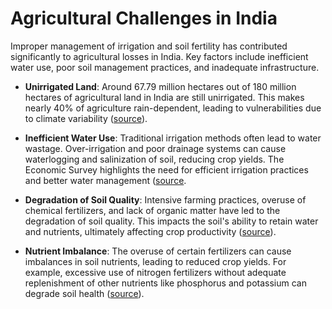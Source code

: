 # Agricultural Challenges in India

Improper management of irrigation and soil fertility has contributed significantly to agricultural losses in India. Key factors include inefficient water use, poor soil management practices, and inadequate infrastructure.

- **Unirrigated Land**: Around 67.79 million hectares out of 180 million hectares of agricultural land in India are still unirrigated. This makes nearly 40% of agriculture rain-dependent, leading to vulnerabilities due to climate variability ([source](https://india.mongabay.com/2022/11/in-india-climate-impact-on-agriculture-is-already-a-reality-now/)).

- **Inefficient Water Use**: Traditional irrigation methods often lead to water wastage. Over-irrigation and poor drainage systems can cause waterlogging and salinization of soil, reducing crop yields. The Economic Survey highlights the need for efficient irrigation practices and better water management ([source]([https://example.com](https://pib.gov.in/PressReleasePage.aspx?PRID=1894900)).

- **Degradation of Soil Quality**: Intensive farming practices, overuse of chemical fertilizers, and lack of organic matter have led to the degradation of soil quality. This impacts the soil's ability to retain water and nutrients, ultimately affecting crop productivity ([source](https://pib.gov.in/PressReleasePage.aspx?PRID=1894900)).

- **Nutrient Imbalance**: The overuse of certain fertilizers can cause imbalances in soil nutrients, leading to reduced crop yields. For example, excessive use of nitrogen fertilizers without adequate replenishment of other nutrients like phosphorus and potassium can degrade soil health ([source](https://prsindia.org/policy/analytical-reports/state-agriculture-india)).
